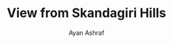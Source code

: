 ---
#YAML part
layout: post
title: View from Skandagiri Hills
author: Ayan Ashraf
description: "Picturesque view from the top of the hills of Skandagiri."
categories: pictures
image: "/assets/images/Pictures/View_from_Skandagiri_Hills-Ayan_Ashraf.jpg"
---